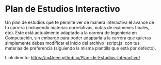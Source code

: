# Plan de Estudios Interactivo
Un plan de estudios que te permite ver de manera interactiva el avance de tu carrera (incluyendo materias correlativas, notas de exámenes finales, etc). Este está actualmente adaptado a la carrera de Ingeniería en Computación, sin embargo para poder adaptarla a la carrera que quieras simplemente debes modificar el inicio del archivo 'script.js' con tus materias de preferencia (siguiendo la misma plantilla que está por defecto).

Link directo: https://m4teee.github.io/Plan-de-Estudios-Interactivo/
